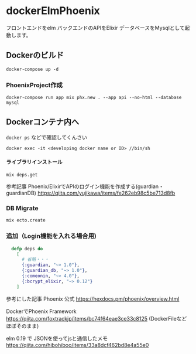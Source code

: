 # dockerElmPhoenix
フロントエンドをelm バックエンドのAPIをElixir
データベースをMysqlとして起動します。

## Dockerのビルド
```
docker-compose up -d
```
### PhoenixProject作成
```
docker-compose run app mix phx.new . --app api --no-html --database mysql
```

## Dockerコンテナ内へ
`docker ps` などで確認してくんさい
```
docker exec -it <developing docker name or ID> //bin/sh
```

#### ライブラリインストール
```
mix deps.get
```
参考記事
Phoenix/ElixirでAPIのログイン機能を作成する(guardian・guardianDB) https://qiita.com/yujikawa/items/fe262eb98c5be713d8fb

### DB Migrate
```
mix ecto.create
```

### 追加（Login機能を入れる場合用)

```mix.ex
  defp deps do
    [
      # 省略・・・
      {:guardian, "~> 1.0"},
      {:guardian_db, "~> 1.0"},
      {:comeonin, "~> 4.0"},
      {:bcrypt_elixir, "~> 0.12"}
    ]
```
参考にした記事
Phoenix 公式
https://hexdocs.pm/phoenix/overview.html

DockerでPhoenix Framework https://qiita.com/foxtrackjp/items/bc74f64eae3ce33c8125
(DockerFileなどほぼそのまま)

elm 0.19 で JSONを使ってjsと通信したメモ https://qiita.com/hibohiboo/items/33a8dcf462bd8e4a55e0

